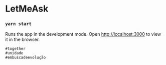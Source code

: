 # LetMeAsk

### `yarn start`

Runs the app in the development mode.
Open [http://localhost:3000](http://localhost:3000) to view it in the browser.

```
#together
#unidade
#embuscadeevolução
```
